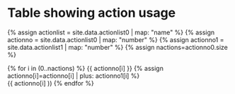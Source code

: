 # Table showing action usage

{% assign actionlist = site.data.actionlist0 | map: "name" %}
{% assign actionno = site.data.actionlist0 | map: "number" %}
{% assign actionno1 = site.data.actionlist1 | map: "number" %}
{% assign nactions=actionno0.size %}

{% for i in (0..nactions) %}
   {{ actionno[i] }}
   {% assign actionno[i]=actionno[i] | plus: actionno1[i] %}  
   {{ actionno[i] ))
{% endfor %}


<canvas id="myChart" style="width:100%;max-width:600px"></canvas>

<script>
var xValues = [ {{ actionlist | join: '", "' | prepend: '"' | append: '"' }} ];
var yValues = [ {{ actionno | join: ", " }} ];
var barColors = "red";

new Chart("myChart", {
  type: "horizontalBar",
  data: {
    labels: xValues,
    datasets: [{
      backgroundColor: barColors,
      data: yValues
    }]
  },
  options: {
    maintainAspectRatio: false,
    legend: {display: false},
    title: {
      display: true,
      text: "Number of lessons using this action"
    }
  }
});
</script>



